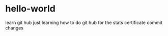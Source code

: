 # hello-world
learn git hub
just learning how to do git hub for the stats certificate
commit changes
